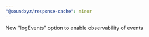 ```yaml
---
"@soundxyz/response-cache": minor
---
```


New "logEvents" option to enable observability of events
